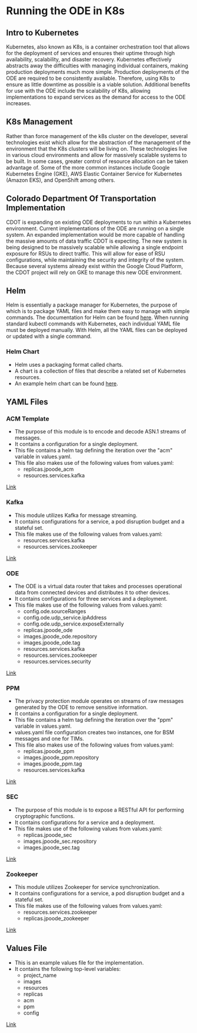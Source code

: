 # Running the ODE in K8s
## Intro to Kubernetes
Kubernetes, also known as K8s, is a container orchestration tool that allows for the deployment of services and ensures their uptime through high availability, scalability, and disaster recovery.
Kubernetes effectively abstracts away the difficulties with managing individual containers, making production deployments much more simple.
Production deployments of the ODE are required to be consistently available.
Therefore, using K8s to ensure as little downtime as possible is a viable solution.
Additional benefits for use with the ODE include the scalability of K8s, allowing implementations to expand services as the demand for access to the ODE increases.

## K8s Management
Rather than force management of the k8s cluster on the developer, several technologies exist which allow for the abstraction of the management of the environment that the K8s clusters will be living on.
These technologies live in various cloud environments and allow for massively scalable systems to be built.
In some cases, greater control of resource allocation can be taken advantage of.
Some of the more common instances include Google Kubernetes Engine (GKE), AWS Elastic Container Service for Kubernetes (Amazon EKS), and OpenShift among others.

## Colorado Department Of Transportation Implementation
CDOT is expanding on existing ODE deployments to run within a Kubernetes environment.
Current implementations of the ODE are running on a single system.
An expanded implementation would be more capable of handling the massive amounts of data traffic CDOT is expecting.
The new system is being designed to be massively scalable while allowing a single endpoint exposure for RSUs to direct traffic. 
This will allow for ease of RSU configurations, while maintaining the security and integrity of the system.
Because several systems already exist within the Google Cloud Platform, the CDOT project will rely on GKE to manage this new ODE environment.

## Helm
Helm is essentially a package manager for Kubernetes, the purpose of which is to package YAML files and make them easy to manage with simple commands.
The documentation for Helm can be found [here](https://helm.sh/docs/).
When running standard kubectl commands with Kubernetes, each individual YAML file must be deployed manually.
With Helm, all the YAML files can be deployed or updated with a single command.

### Helm Chart
- Helm uses a packaging format called charts.
- A chart is a collection of files that describe a related set of Kubernetes resources.
- An example helm chart can be found [here](k8s-demo/).

## YAML Files
### ACM Template
- The purpose of this module is to encode and decode ASN.1 streams of messages.
- It contains a configuration for a single deployment.
- This file contains a helm tag defining the iteration over the "acm" variable in values.yaml.
- This file also makes use of the following values from values.yaml:
  - replicas.jpoode_acm
  - resources.services.kafka

[Link](k8s-demo/templates/jpoode_acm_template.yaml)

### Kafka
- This module utilizes Kafka for message streaming.
- It contains configurations for a service, a pod disruption budget and a stateful set.
- This file makes use of the following values from values.yaml:
  - resources.services.kafka
  - resources.services.zookeeper

[Link](k8s-demo/templates/jpoode_kafka.yaml)

### ODE
- The ODE is a virtual data router that takes and processes operational data from connected devices and distributes it to other devices.
- It contains configurations for three services and a deployment.
- This file makes use of the following values from values.yaml:
  - config.ode.sourceRanges
  - config.ode.udp_service.ipAddress
  - config.ode.udp_service.exposeExternally
  - replicas.jpoode_ode
  - images.jpoode_ode.repository
  - images.jpoode_ode.tag
  - resources.services.kafka
  - resources.services.zookeeper
  - resources.services.security

[Link](k8s-demo/templates/jpoode_ode.yaml)

### PPM
- The privacy protection module operates on streams of raw messages generated by the ODE to remove sensitive information.
- It contains a configuration for a single deployment.
- This file contains a helm tag defining the iteration over the "ppm" variable in values.yaml.
- values.yaml file configuration creates two instances, one for BSM messages and one for TIMs.
- This file also makes use of the following values from values.yaml:
  - replicas.jpoode_ppm
  - images.jpoode_ppm.repository
  - images.jpoode_ppm.tag
  - resources.services.kafka

[Link](k8s-demo/templates/jpoode_ppm_template.yaml)

### SEC
- The purpose of this module is to expose a RESTful API for performing cryptographic functions.
- It contains configurations for a service and a deployment.
- This file makes use of the following values from values.yaml:
  - replicas.jpoode_sec
  - images.jpoode_sec.repository
  - images.jpoode_sec.tag

[Link](k8s-demo/templates/jpoode_sec.yaml)

### Zookeeper
- This module utilizes Zookeeper for service synchronization.
- It contains configurations for a service, a pod disruption budget and a stateful set.
- This file makes use of the following values from values.yaml:
  - resources.services.zookeeper
  - replicas.jpoode_zookeeper

[Link](k8s-demo/templates/jpoode_zookeeper.yaml)

## Values File
- This is an example values file for the implementation.
- It contains the following top-level variables:
  - project_name
  - images
  - resources
  - replicas
  - acm
  - ppm
  - config
    
[Link](k8s-demo/values.yaml)